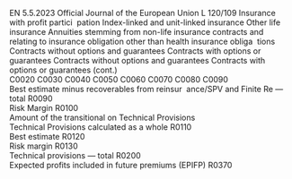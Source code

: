 EN  5.5.2023 Official Journal of the European Union L 120/109
 Insurance 
with profit 
partici ­
pation  Index-linked and unit-linked insurance  Other life insurance  Annuities stemming 
from non-life 
insurance contracts 
and relating to 
insurance obligation 
other than health 
insurance obliga ­
tions  Contracts 
without 
options and 
guarantees  Contracts 
with 
options or 
guarantees  Contracts 
without 
options and 
guarantees  Contracts 
with 
options or 
guarantees  (cont.)  
C0020  C0030  C0040  C0050  C0060  C0070  C0080  C0090  
Best estimate minus recoverables from reinsur ­
ance/SPV and Finite Re — total  R0090  
Risk Margin  R0100  
Amount of the transitional on Technical 
Provisions  
Technical Provisions calculated as a whole  R0110  
Best estimate  R0120  
Risk margin  R0130  
Technical provisions — total  R0200  
Expected profits included in future 
premiums (EPIFP)  R0370